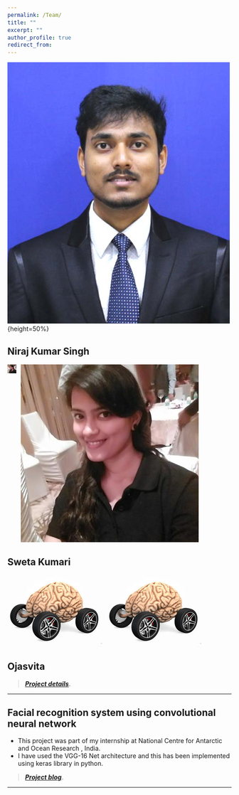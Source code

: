 ```yaml
---
permalink: /Team/
title: ""
excerpt: ""
author_profile: true
redirect_from: 
---
```


![test](Niraj.jpg){height=50%}

## Niraj Kumar Singh     

![test](Sweta.jpeg)
<img src="Sweta.jpeg"
     alt=""
     style="float: left; margin-right: 10px; max-width:  20px; max-height: 20px; radius: 50" />
     
## Sweta Kumari
![test](neuromotive.jpg)
<img src="neuromotive.jpg"
     alt=""
     style="float: left; margin-right: 10px;" />
## Ojasvita

> [**_Project details_**](https://anirudhk686.github.io/Seekhne-Sikhao-Initiative/).

***

## Facial recognition system using convolutional neural network 

* This project was part of my internship at National Centre for Antarctic and Ocean Research , India. 
* I have used the VGG-16 Net architecture and this has been implemented using keras library in python.

> [**_Project blog_**](https://anirudhk686.github.io/facial_recognition/).

***
